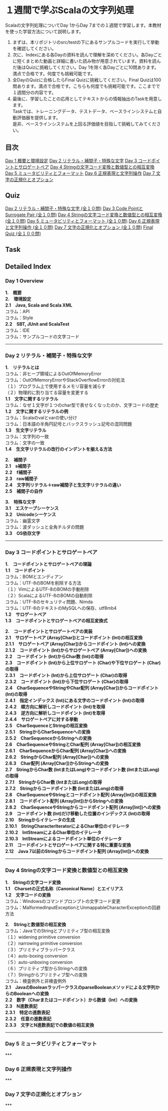 # １週間で学ぶScalaの文字列処理
Scalaの文字列処理についてDay 1からDay 7までの１週間で学習します。本教材を使った学習方法について説明します。  

1. まずは、本リポジトリのsrc/testの下にあるサンプルコードを実行して挙動を確認してください。
2. 次に、Indexにある各Dayの資料を読んで理解を深めてください。各Dayごとに短くまとめた動画と詳細に書いた読み物が用意されています。資料を読んだ後はQuizに挑戦してください。Day 1を除く各Dayごとに10問あります。満点で合格です。何度でも挑戦可能です。
3. 全DayのQuizに合格したらFinal Quizに挑戦してください。Final Quizは100問あります。満点で合格です。こちらも何度でも挑戦可能です。ここまでで１週間分の内容です。
4. 最後に、学習したことの応用としてテキストからの情報抽出のTaskを用意します。  
Taskでは、トレーニングデータ、テストデータ、ベースラインシステムと自動評価器を提供します。  
是非、ベースラインシステムを上回る評価値を目指して挑戦してみてください。  
<h2>目次</h2>
<a href="https://github.com/ynupc/scalastringcourseday1" target="_blank">Day 1 概要と環境設定</a>  
<a href="https://github.com/ynupc/scalastringcourseday2" target="_blank">Day 2 リテラル・補間子・特殊な文字</a>  
<a href="https://github.com/ynupc/scalastringcourseday3" target="_blank">Day 3 コードポイントとサロゲートペア</a>  
<a href="https://github.com/ynupc/scalastringcourseday4" target="_blank">Day 4 Stringの文字コード変換と数値型との相互変換</a>  
<a href="https://github.com/ynupc/scalastringcourseday5" target="_blank">Day 5 ミュータビリティとフォーマット</a>  
<a href="https://github.com/ynupc/scalastringcourseday6" target="_blank">Day 6 正規表現と文字列操作</a>  
<a href="https://github.com/ynupc/scalastringcourseday7" target="_blank">Day 7 文字の正規化とオプション</a>  
<h2>Quiz</h2>
<a href="http://ynupc.github.io/quiz/scalastringcourse/day2/" target="_blank">Day 2 リテラル・補間子・特殊な文字 (全１０問)</a>  
<a href="http://ynupc.github.io/quiz/scalastringcourse/day3/" target="_blank">Day 3 Code PointとSurrogate Pair (全１０問)</a>  
<a href="http://ynupc.github.io/quiz/scalastringcourse/day4/" target="_blank">Day 4 Stringの文字コード変換と数値型との相互変換 (全１０問)</a>  
<a href="http://ynupc.github.io/quiz/scalastringcourse/day5/" target="_blank">Day 5 ミュータビリティとフォーマット (全１０問)</a>  
<a href="http://ynupc.github.io/quiz/scalastringcourse/day6/" target="_blank">Day 6 正規表現と文字列操作 (全１０問)</a>  
<a href="http://ynupc.github.io/quiz/scalastringcourse/day7/" target="_blank">Day 7 文字の正規化とオプション (全１０問)</a>  
<a href="http://ynupc.github.io/quiz/scalastringcourse/final/" target="_blank">Final Quiz (全１００問)</a>
<h2>Task</h2>
<h2>Detailed Index</h2>
<h3>Day 1 Overview</h3>  

<strong>1.　概要</strong>  
<strong>2.　環境設定</strong>  
<strong>2.1　Java, Scala and Scala XML</strong>  
コラム：API  
コラム：Style  
<strong>2.2　SBT, JUnit and ScalaTest</strong>  
コラム：IDE  
コラム：サンプルコードの文字コード  
***
<h3>Day 2 リテラル・補間子・特殊な文字</h3>  

<strong>1.　リテラルとは</strong>  
コラム：非ヒープ領域によるOutOfMemoryError  
コラム：OutOfMemoryErrorやStackOverflowErrorの対処法  
（１）プログラム上で使用するメモリ容量を減らす  
（２）物理的に割り当てる容量を変更する  
<strong>1.1　文字に関するリテラル</strong>  
コラム：なぜ１文字が１つのchar型で表せなくなったのか、文字コードの歴史  
<strong>1.2　文字に関するリテラルの例</strong>  
コラム：Scalaのvalとvarの使い分け  
コラム：日本語の半角円記号とバックスラッシュ記号の混同問題  
<strong>1.3　生文字リテラル</strong>  
コラム：文字列の一致  
コラム：文字の一致  
<strong>1.4　生文字リテラルの改行のインデントを揃える方法</strong>  

<strong>2.　補間子</strong>  
<strong>2.1　s補間子</strong>  
<strong>2.2　f補間子</strong>  
<strong>2.3　raw補間子</strong>  
<strong>2.4　文字列リテラル＋raw補間子と生文字リテラルの違い</strong>  
<strong>2.5　補間子の自作</strong>  

<strong>3.　特殊な文字</strong>  
<strong>3.1　エスケープシーケンス</strong>  
<strong>3.2　Unicodeシーケンス</strong>  
コラム：幽霊文字  
コラム：波ダッシュと全角チルダの問題  
<strong>3.3　OS依存文字</strong>  
***
<h3>Day 3 コードポイントとサロゲートペア</h3>  

<strong>1.　コードポイントとサロゲートペアの理論</strong>  
<strong>1.1　コードポイント</strong>  
コラム：BOMとエンディアン  
コラム：UTF-8のBOMを削除する方法  
（１）VimによるUTF-8のBOMの手動削除  
（２）ScalaによるUTF-8のBOMの自動削除  
コラム：UTF-8のセキュリティ問題、Nimda  
コラム：UTF-8のテキストのMySQLへの保存、utf8mb4  
<strong>1.2　サロゲートペア</strong>    
<strong>1.3　コードポイントとサロゲートペアの相互変換式</strong>  

<strong>2.　コードポイントとサロゲートペアの実装</strong>  
<strong>2.1　サロゲートペア (Array[Char])とコードポイント (Int)の相互変換</strong>  
<strong>2.1.1　サロゲートペア (Array[Char])からコードポイント (Int)への変換</strong>  
<strong>2.1.2　コードポイント (Int)からサロゲートペア (Array[Char])への変換</strong>  
<strong>2.2　コードポイント (Int)からChar数 (Int)の取得</strong>  
<strong>2.3　コードポイント (Int)から上位サロゲート (Char)や下位サロゲート (Char)の取得</strong>  
<strong>2.3.1　コードポイント (Int)から上位サロゲート (Char)の取得</strong>  
<strong>2.3.2　コードポイント (Int)から下位サロゲート (Char)の取得</strong>  
<strong>2.4　CharSequenceやStringやChar配列 (Array[Char])からコードポイント (Int)の取得</a></strong>  
<strong>2.4.1　指定インデックス (Int)にある文字のコードポイント (Int)の取得</strong>  
<strong>2.4.2　順方向に解析しコードポイント (Int)を取得</strong>  
<strong>2.4.3　逆方向に解析しコードポイント (Int)を取得</strong>  
<strong>2.4.4　サロゲートペアに対する挙動</strong>  
<strong>2.5　CharSequenceとStringの相互変換</strong>  
<strong>2.5.1　StringからCharSequenceへの変換</strong>  
<strong>2.5.2　CharSequenceからStringへの変換</strong>  
<strong>2.6　CharSequenceやStringとChar配列 (Array[Char])の相互変換</strong>  
<strong>2.6.1　CharSequenceからChar配列 (Array[Char])への変換</strong>  
<strong>2.6.2　StringからChar配列 (Array[Char])への変換</strong>  
<strong>2.6.3　Char配列 (Array[Char])からStringへの変換</strong>  
<strong>2.7　StringからChar数 (IntまたはLong)やコードポイント数 (IntまたはLong)の取得</strong>  
<strong>2.7.1　StringからChar数 (IntまたはLong)の取得</strong>  
<strong>2.7.2　Stringからコードポイント数 (IntまたはLong)の取得</strong>  
<strong>2.8　CharSequenceやStringとコードポイント配列 (Array[Int])の相互変換</strong>  
<strong>2.8.1　コードポイント配列 (Array[Int])からStringへの変換</strong>  
<strong>2.8.2　CharSequenceやStringからコードポイント配列 (Array[Int])への変換</strong>  
<strong>2.9　コードポイント数 (Int)だけ移動した位置のインデックス (Int)の取得</strong>  
<strong>2.10　Stringからイテレータの生成</strong>  
<strong>2.10.1　StringCharacterIteratorによるChar単位のイテレータ</strong>  
<strong>2.10.2　IntStreamによるChar単位のイテレータ</strong>  
<strong>2.10.3　IntStreamによるコードポイント単位のイテレータ</strong>  
<strong>2.11　コードポイントとサロゲートペアに関する特に重要な変換</strong>  
<strong>2.12　Java 7以前のStringからコードポイント配列 (Array[Int])への変換</strong>
***
<h3>Day 4 Stringの文字コード変換と数値型との相互変換</h3>  

<strong>1.　Stringの文字コード変換</strong>  
<strong>1.1　Charsetの正式名称（Canonical Name）とエイリアス</strong>  
<strong>1.2　文字コードの変換</strong>  
コラム：Windowsのコマンドプロンプトの文字コード変更  
コラム：MalformedInputExceptionとUnmappableCharacterExceptionの回避方法  

<strong>2.　Stringと数値型の相互変換</strong>  
コラム：JavaでのStringとプリミティブ型の相互変換  
（１）widening primitive conversion  
（２）narrowing primitive conversion  
（３）プリミティブラッパークラス  
（４）auto-boxing conversion  
（５）auto-unboxing conversion  
（６）プリミティブ型からStringへの変換  
（７）Stringからプリミティブ型への変換  
コラム：検査例外と非検査例外  
<strong>2.1　JavaのBooleanラッパークラスのparseBooleanメソッドによる文字列からのBooleanへの変換</strong>  
<strong>2.2　数字（Charまたはコードポイント）から数値（Int）への変換</strong>  
<strong>2.3　N進数表記</strong>  
<strong>2.3.1　特定の進数表記</strong>  
<strong>2.3.2　任意の進数表記</strong>  
<strong>2.3.3　文字とN進数表記での数値の相互変換</strong>  
***
<h3>Day 5 ミュータビリティとフォーマット</h3>  
***
<h3>Day 6 正規表現と文字列操作</h3>  
***
<h3>Day 7 文字の正規化とオプション</h3>  
***

